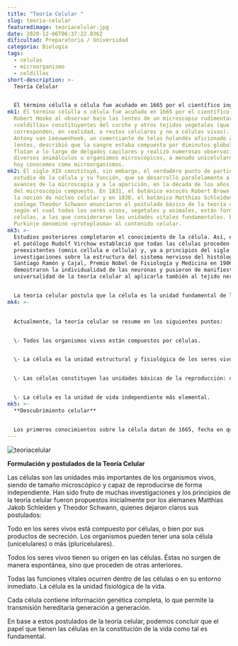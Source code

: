 ```yaml
---
title: "Teoría Celular "
slug: teoria-celular
featuredimage: teoriacelular.jpg
date: 2020-12-06T06:37:22.036Z
dificultad: Preparatoria / Universidad
categoria: Biología
tags:
  - celulas
  - microorganismo
  - celdillas
short-description: >-
  Teoría Celular 


  El término célulla o célula fue acuñado en 1665 por el científico inglés Robert Hooke
mk1: El término célulla o célula fue acuñado en 1665 por el científico inglés
  Robert Hooke al observar bajo las lentes de un microscopio rudimentario las
  «celdillas» constituyentes del corcho y otros tejidos vegetales (que
  corresponden, en realidad, a restos celulares y no a células vivas). En 1674,
  Antony van Leeuwenhoek, un comerciante de telas holandés aficionado a pulir
  lentes, describió que la sangre estaba compuesta por diminutos glóbulos que
  fluían a lo largo de delgados capilares y realizó numerosas observaciones de
  diversos animálculos u organismos microscópicos, a menudo unicelulares, que
  hoy conocemos como microorganismos.
mk2: El siglo XIX constituyó, sin embargo, el verdadero punto de partida para el
  estudio de la célula y su función, que se desarrolló paralelamente a los
  avances de la microscopía y a la aparición, en la década de los años treinta,
  del microscopio compuesto. En 1831, el botánico escocés Robert Brown introdujo
  la noción de núcleo celular y en 1838, el botánico Matthias Schleiden y el
  zoólogo Theodor Schwann enunciaron el postulado básico de la teoría celular,
  según el cual todos los seres vivos, vegetales y animales, están formados por
  células, a las que consideraron las unidades vitales fundamentales. En 1839
  Purkinje denominó «protoplasma» al contenido celular.
mk3: >-
  Estudios posteriores completaron el conocimiento de la célula. Así, en 1855,
  el patólogo Rudolf Virchow estableció que todas las células proceden de otras
  preexistentes (omnis cellula e cellula) y, ya a principios del siglo XX, las
  investigaciones sobre la estructura del sistema nervioso del histólogo español
  Santiago Ramón y Cajal, Premio Nobel de Fisiología y Medicina en 1906,
  demostraron la individualidad de las neuronas y pusieron de manifiesto la
  universalidad de la teoría celular al aplicarla también al tejido nervioso.


  La teoría celular postula que la célula es la unidad fundamental de los seres vivos, desde los más sencillos (microorganismos) hasta los organismos superiores más complejos (animales y vegetales), tanto en lo que se refiere a su estructura como a su función.
mk4: >-
  

  Actualmente, la teoría celular se resume en los siguientes puntos:


  \- Todos los organismos vivos están compuestos por células.


  \- La célula es la unidad estructural y fisiológica de los seres vivos.


  \- Las células constituyen las unidades básicas de la reproducción: cada célula procede de la división de otras células preexistentes, siendo idéntica a estas genéticas, estructural y funcionalmente.


  \- La célula es la unidad de vida independiente más elemental.
mk5: >-
  **Descubrimiento celular** 


  Los primeros conocimientos sobre la célula datan de 1665, fecha en que Robert Hooke publicó los resultados de sus observaciones sobre tejidos vegetales realizadas con un microscopio de 50 aumentos construido por él mismo. Este investigador fue el primero que, al ver en esos tejidos unidades que se repetían a modo de celdillas de un panal, llamó a esas unidades de repetición células (del latín cellulae=celdillas). Pero Hooke sólo pudo observar células muertas por lo que no pudo describir las estructuras de su interior.
---
```



![teoriacelular ](/assets/postuladosdelateoriacelular.jpg "teoriacelular")



**Formulación y postulados de la Teoría Celular** 

Las células son las unidades más importantes de los organismos vivos, siendo de tamaño microscópico y capaz de reproducirse de forma independiente. Han sido fruto de muchas investigaciones y los principios de la teoría celular fueron propuestos inicialmente por los alemanes Matthias Jakob Schleiden y Theodor Schwann, quienes dejaron claros sus postulados:

Todo en los seres vivos está compuesto por células, o bien por sus productos de secreción. Los organismos pueden tener una sola célula (unicelulares) o más (pluricelulares).

Todos los seres vivos tienen su origen en las células. Éstas no surgen de manera espontánea, sino que proceden de otras anteriores.

Todas las funciones vitales ocurren dentro de las células o en su entorno inmediato. La célula es la unidad fisiológica de la vida.

Cada célula contiene información genética completa, lo que permite la transmisión hereditaria generación a generación.

En base a estos postulados de la teoría celular, podemos concluir que el papel que tienen las células en la constitución de la vida como tal es fundamental.